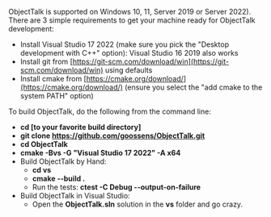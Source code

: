 ObjectTalk is supported on Windows 10, 11, Server 2019
or Server 2022). There are 3 simple requirements
to get your machine ready for ObjectTalk development:

* Install Visual Studio 17 2022 (make sure you pick the "Desktop development with C++" option): Visual Studio 16 2019 also works
* Install git from [https://git-scm.com/download/win](https://git-scm.com/download/win) using defaults
* Install cmake from [https://cmake.org/download/](https://cmake.org/download/) (ensure you select  the "add cmake to the system PATH" option)

To build ObjectTalk, do the following from the command line:

* **cd [to your favorite build directory]**
* **git clone https://github.com/goossens/ObjectTalk.git**
* **cd ObjectTalk**
* **cmake -Bvs -G "Visual Studio 17 2022" -A x64**
* Build ObjectTalk by Hand:
	* **cd vs**
	* **cmake --build .**
	* Run the tests: **ctest -C Debug --output-on-failure**
* Build ObjectTalk in Visual Studio:
	* Open the **ObjectTalk.sln** solution in the **vs** folder and go crazy.
